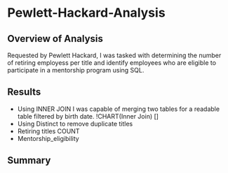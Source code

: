 # Pewlett-Hackard-Analysis

## Overview of Analysis
Requested by Pewlett Hackard, I was tasked with determining the number of retiring employess per title and identify employees who are eligible to participate in a mentorship program using SQL.

## Results
- Using INNER JOIN I was capable of merging two tables for a readable table filtered by birth date.
!CHART(Inner Join) []
- Using Distinct to remove duplicate titles
- Retiring titles COUNT
- Mentorship_eligibility

## Summary
